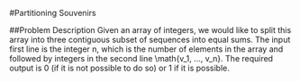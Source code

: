 #Partitioning Souvenirs 

##Problem Description 
Given an array of integers, we would like to split this array into three contiguous subset of sequences into equal sums. The input first line is the integer n, which is the number of elements in the array and followed by integers in the second line \math{v_1, ..., v_n}. The required output is 0 (if it is not possible to do so) or 1 if it is possible. 

### 
